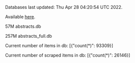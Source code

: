 Databases last updated: Thu Apr 28 04:20:54 UTC 2022. 

Available [here](https://github.com/cbeauhilton/ash-db/releases).


57M	abstracts.db

257M	abstracts_full.db

Current number of items in db:
[{"count(*)": 93309}]

Current number of scraped items in db:
[{"count(*)": 26146}]
